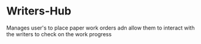 # Writers-Hub
Manages user's to place paper work orders adn allow them to interact with the writers to check on the work progress

